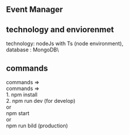 ## Event Manager

## technology and enviorenmet
 technology: nodeJs with Ts (node environment), \
 database : MongoDB\

## commands

 commands => \
	commands => \
	1. npm install \
 	2. npm run dev (for develop) \
 	or\
	   npm start \
    or\
	   npm run bild (production) 




